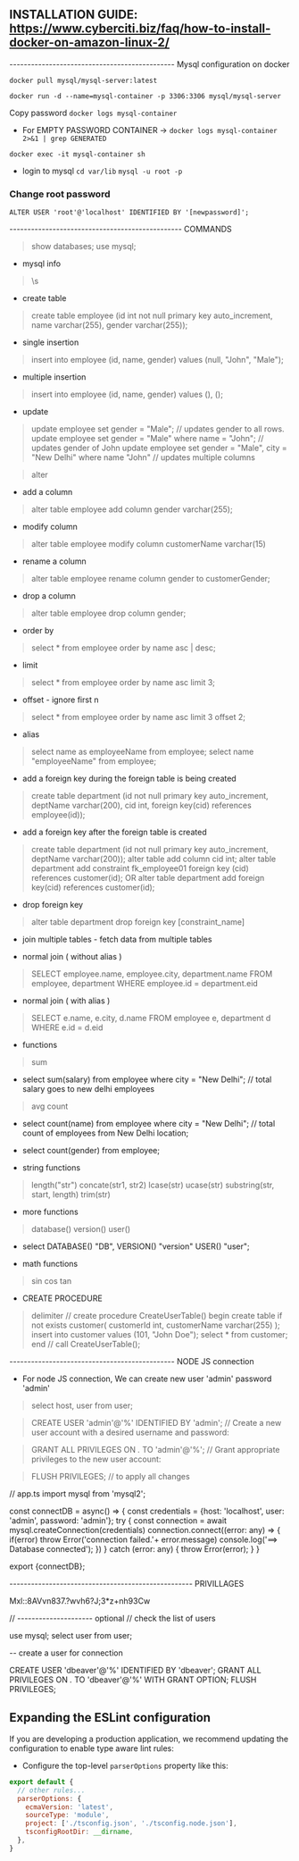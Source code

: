## INSTALLATION GUIDE: https://www.cyberciti.biz/faq/how-to-install-docker-on-amazon-linux-2/


---------------------------------------------- Mysql configuration on docker


``` docker pull mysql/mysql-server:latest ```

``` docker run -d --name=mysql-container -p 3306:3306 mysql/mysql-server ```

 Copy password 
``` docker logs mysql-container ```

- For EMPTY PASSWORD CONTAINER -> 
``` docker logs mysql-container 2>&1 | grep GENERATED ```

``` docker exec -it mysql-container sh ```

- login to mysql
``` cd var/lib ```
``` mysql -u root -p ```

### Change root password
``` ALTER USER 'root'@'localhost' IDENTIFIED BY '[newpassword]'; ```



------------------------------------------------ COMMANDS

> show databases;
> use mysql;

- mysql info
> \s

- create table
> create table employee (id int not null primary key auto_increment, name varchar(255), gender varchar(255));

- single insertion
> insert into employee (id, name, gender) values (null, "John", "Male");

- multiple insertion
> insert into employee (id, name, gender) values (), ();

- update 
> update employee set gender = "Male"; // updates gender to all rows.
> update employee set gender = "Male" where name = "John"; // updates gender of John
> update employee set gender = "Male", city = "New Delhi" where name "John" // updates multiple columns

> alter 
- add a column
> alter table employee add column gender varchar(255);

- modify column
> alter table employee modify column customerName varchar(15)

- rename a column
> alter table employee rename column gender to customerGender;

- drop a column
> alter table employee drop column gender;

- order by
> select * from employee order by name asc | desc;

- limit
> select * from employee order by name asc limit 3;

- offset - ignore first n
> select * from employee order by name asc limit 3 offset 2;

- alias
> select name as employeeName from employee;
> select name "employeeName" from employee;


- add a foreign key during the foreign table is being created
> create table department (id not null primary key auto_increment, deptName varchar(200), cid int, foreign key(cid) references employee(id)); 

- add a foreign key after the foreign table is created
> create table department (id not null primary key auto_increment, deptName varchar(200));
> alter table add column cid int;
> alter table department add constraint fk_employee01 foreign key (cid) references customer(id); OR alter table department add foreign key(cid) references customer(id);

- drop foreign key
> alter table department drop foreign key [constraint_name]

- join multiple tables - fetch data from multiple tables

- normal join ( without alias )
> SELECT employee.name, employee.city, department.name 
  FROM employee, department
  WHERE employee.id = department.eid

- normal join ( with alias )
> SELECT e.name, e.city, d.name 
  FROM employee e, department d
  WHERE e.id = d.eid


- functions
> sum
- select sum(salary) from employee where city = "New Delhi"; // total salary goes to new delhi employees

> avg
> count
- select count(name) from employee where city = "New Delhi"; // total count of employees from New Delhi location;
- select count(gender) from employee;

- string functions
> length("str")
> concate(str1, str2)
> lcase(str)
> ucase(str)
> substring(str, start, length)
> trim(str)

- more functions
> database()
> version()
> user()
- select DATABASE() "DB", VERSION() "version" USER() "user";

- math functions
> sin
> cos
> tan

- CREATE PROCEDURE
> delimiter //
> create procedure CreateUserTable() 
  begin
  create table if not exists customer( customerId int, customerName varchar(255) );
  insert into customer values (101, "John Doe");
  select * from customer;
  end //
> call CreateUserTable();


---------------------------------------------- NODE JS connection



- For node JS connection, We can create new user 'admin' password 'admin'
> select host, user from user;

> CREATE USER 'admin'@'%' IDENTIFIED BY 'admin';   // Create a new user account with a desired username and password:

> GRANT ALL PRIVILEGES ON *.* TO 'admin'@'%';   // Grant appropriate privileges to the new user account:

> FLUSH PRIVILEGES;   // to apply all changes


// app.ts
import mysql from 'mysql2';

const connectDB = async() => {
  const credentials = {host: 'localhost', user: 'admin', password: 'admin'};
  try {
    const connection = await mysql.createConnection(credentials)
    connection.connect((error: any) => { 
      if(error) throw Error('connection failed.'+ error.message)
      console.log('==> Database connected');
    })
  } catch (error: any) {
    throw Error(error);
  }
}

export {connectDB};












--------------------------------------------------- PRIVILLAGES

Mxl::8AVvn837.?wvh6?J;3*z+nh93Cw

// --------------------- optional
// check the list of users

use mysql;
select user from user;


-- create a user for connection

CREATE USER 'dbeaver'@'%' IDENTIFIED BY 'dbeaver';
GRANT ALL PRIVILEGES ON *.* TO 'dbeaver'@'%' WITH GRANT OPTION;
FLUSH PRIVILEGES;









## Expanding the ESLint configuration

If you are developing a production application, we recommend updating the configuration to enable type aware lint rules:

- Configure the top-level `parserOptions` property like this:

```js
export default {
  // other rules...
  parserOptions: {
    ecmaVersion: 'latest',
    sourceType: 'module',
    project: ['./tsconfig.json', './tsconfig.node.json'],
    tsconfigRootDir: __dirname,
  },
}
```

